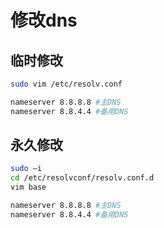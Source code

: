 # 修改dns

## 临时修改

```bash
sudo vim /etc/resolv.conf

nameserver 8.8.8.8 #主DNS
nameserver 8.8.4.4 #备用DNS

```

## 永久修改

```bash
sudo –i
cd /etc/resolvconf/resolv.conf.d
vim base

nameserver 8.8.8.8 #主DNS
nameserver 8.8.4.4 #备用DNS
```